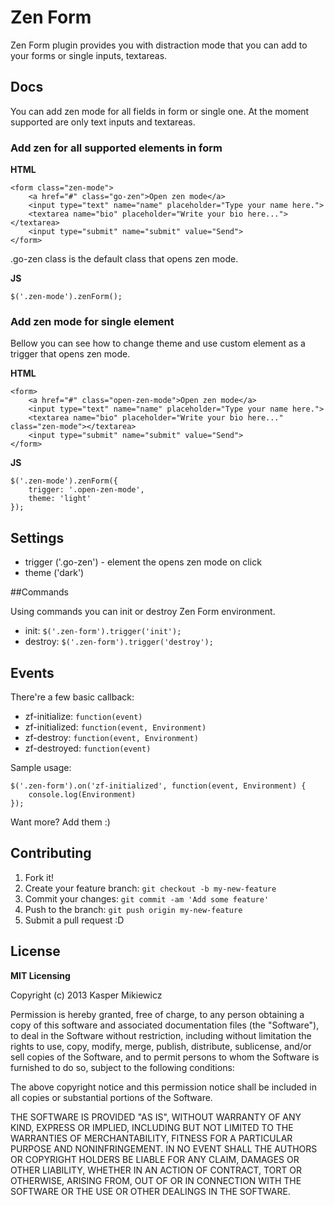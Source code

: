 # Zen Form

Zen Form plugin provides you with distraction mode that you can add to your forms or single inputs, textareas.

## Docs

You can add zen mode for all fields in form or single one. At the moment supported are only text inputs and textareas.

### Add zen for all supported elements in form

**HTML**
```
<form class="zen-mode">
	<a href="#" class="go-zen">Open zen mode</a>
	<input type="text" name="name" placeholder="Type your name here.">
	<textarea name="bio" placeholder="Write your bio here..."></textarea>
	<input type="submit" name="submit" value="Send">
</form>
```

.go-zen class is the default class that opens zen mode.

**JS**
```
$('.zen-mode').zenForm();
```

### Add zen mode for single element

Bellow you can see how to change theme and use custom element as a trigger that opens zen mode.

**HTML**
```
<form>
	<a href="#" class="open-zen-mode">Open zen mode</a>
	<input type="text" name="name" placeholder="Type your name here.">
	<textarea name="bio" placeholder="Write your bio here..." class="zen-mode"></textarea>
	<input type="submit" name="submit" value="Send">
</form>
```

**JS**
```
$('.zen-mode').zenForm({
	trigger: '.open-zen-mode',
	theme: 'light'
});
```

## Settings

* trigger ('.go-zen') - element the opens zen mode on click
* theme   ('dark')

##Commands

Using commands you can init or destroy Zen Form environment.

* init: `$('.zen-form').trigger('init');`
* destroy: `$('.zen-form').trigger('destroy');`

## Events

There're a few basic callback:

* zf-initialize: `function(event)`
* zf-initialized: `function(event, Environment)`
* zf-destroy: `function(event, Environment)`
* zf-destroyed: `function(event)`

Sample usage:

	$('.zen-form').on('zf-initialized', function(event, Environment) {
		console.log(Environment)
	});

Want more? Add them :)


## Contributing

1. Fork it!
2. Create your feature branch: `git checkout -b my-new-feature`
3. Commit your changes: `git commit -am 'Add some feature'`
4. Push to the branch: `git push origin my-new-feature`
5. Submit a pull request :D

## License

**MIT Licensing**

Copyright (c) 2013 Kasper Mikiewicz

Permission is hereby granted, free of charge, to any person obtaining a copy of this software and associated documentation files (the "Software"), to deal in the Software without restriction, including without limitation the rights to use, copy, modify, merge, publish, distribute, sublicense, and/or sell copies of the Software, and to permit persons to whom the Software is furnished to do so, subject to the following conditions:

The above copyright notice and this permission notice shall be included in all copies or substantial portions of the Software.

THE SOFTWARE IS PROVIDED "AS IS", WITHOUT WARRANTY OF ANY KIND, EXPRESS OR IMPLIED, INCLUDING BUT NOT LIMITED TO THE WARRANTIES OF MERCHANTABILITY, FITNESS FOR A PARTICULAR PURPOSE AND NONINFRINGEMENT. IN NO EVENT SHALL THE AUTHORS OR COPYRIGHT HOLDERS BE LIABLE FOR ANY CLAIM, DAMAGES OR OTHER LIABILITY, WHETHER IN AN ACTION OF CONTRACT, TORT OR OTHERWISE, ARISING FROM, OUT OF OR IN CONNECTION WITH THE SOFTWARE OR THE USE OR OTHER DEALINGS IN THE SOFTWARE.